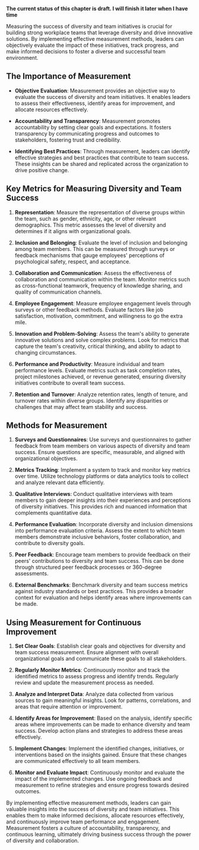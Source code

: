 **The current status of this chapter is draft. I will finish it later when I have time**

Measuring the success of diversity and team initiatives is crucial for building strong workplace teams that leverage diversity and drive innovative solutions. By implementing effective measurement methods, leaders can objectively evaluate the impact of these initiatives, track progress, and make informed decisions to foster a diverse and successful team environment.

The Importance of Measurement
-----------------------------

* **Objective Evaluation**: Measurement provides an objective way to evaluate the success of diversity and team initiatives. It enables leaders to assess their effectiveness, identify areas for improvement, and allocate resources effectively.

* **Accountability and Transparency**: Measurement promotes accountability by setting clear goals and expectations. It fosters transparency by communicating progress and outcomes to stakeholders, fostering trust and credibility.

* **Identifying Best Practices**: Through measurement, leaders can identify effective strategies and best practices that contribute to team success. These insights can be shared and replicated across the organization to drive positive change.

Key Metrics for Measuring Diversity and Team Success
----------------------------------------------------

1. **Representation**: Measure the representation of diverse groups within the team, such as gender, ethnicity, age, or other relevant demographics. This metric assesses the level of diversity and determines if it aligns with organizational goals.

2. **Inclusion and Belonging**: Evaluate the level of inclusion and belonging among team members. This can be measured through surveys or feedback mechanisms that gauge employees' perceptions of psychological safety, respect, and acceptance.

3. **Collaboration and Communication**: Assess the effectiveness of collaboration and communication within the team. Monitor metrics such as cross-functional teamwork, frequency of knowledge sharing, and quality of communication channels.

4. **Employee Engagement**: Measure employee engagement levels through surveys or other feedback methods. Evaluate factors like job satisfaction, motivation, commitment, and willingness to go the extra mile.

5. **Innovation and Problem-Solving**: Assess the team's ability to generate innovative solutions and solve complex problems. Look for metrics that capture the team's creativity, critical thinking, and ability to adapt to changing circumstances.

6. **Performance and Productivity**: Measure individual and team performance levels. Evaluate metrics such as task completion rates, project milestones achieved, or revenue generated, ensuring diversity initiatives contribute to overall team success.

7. **Retention and Turnover**: Analyze retention rates, length of tenure, and turnover rates within diverse groups. Identify any disparities or challenges that may affect team stability and success.

Methods for Measurement
-----------------------

1. **Surveys and Questionnaires**: Use surveys and questionnaires to gather feedback from team members on various aspects of diversity and team success. Ensure questions are specific, measurable, and aligned with organizational objectives.

2. **Metrics Tracking**: Implement a system to track and monitor key metrics over time. Utilize technology platforms or data analytics tools to collect and analyze relevant data efficiently.

3. **Qualitative Interviews**: Conduct qualitative interviews with team members to gain deeper insights into their experiences and perceptions of diversity initiatives. This provides rich and nuanced information that complements quantitative data.

4. **Performance Evaluation**: Incorporate diversity and inclusion dimensions into performance evaluation criteria. Assess the extent to which team members demonstrate inclusive behaviors, foster collaboration, and contribute to diversity goals.

5. **Peer Feedback**: Encourage team members to provide feedback on their peers' contributions to diversity and team success. This can be done through structured peer feedback processes or 360-degree assessments.

6. **External Benchmarks**: Benchmark diversity and team success metrics against industry standards or best practices. This provides a broader context for evaluation and helps identify areas where improvements can be made.

Using Measurement for Continuous Improvement
--------------------------------------------

1. **Set Clear Goals**: Establish clear goals and objectives for diversity and team success measurement. Ensure alignment with overall organizational goals and communicate these goals to all stakeholders.

2. **Regularly Monitor Metrics**: Continuously monitor and track the identified metrics to assess progress and identify trends. Regularly review and update the measurement process as needed.

3. **Analyze and Interpret Data**: Analyze data collected from various sources to gain meaningful insights. Look for patterns, correlations, and areas that require attention or improvement.

4. **Identify Areas for Improvement**: Based on the analysis, identify specific areas where improvements can be made to enhance diversity and team success. Develop action plans and strategies to address these areas effectively.

5. **Implement Changes**: Implement the identified changes, initiatives, or interventions based on the insights gained. Ensure that these changes are communicated effectively to all team members.

6. **Monitor and Evaluate Impact**: Continuously monitor and evaluate the impact of the implemented changes. Use ongoing feedback and measurement to refine strategies and ensure progress towards desired outcomes.

By implementing effective measurement methods, leaders can gain valuable insights into the success of diversity and team initiatives. This enables them to make informed decisions, allocate resources effectively, and continuously improve team performance and engagement. Measurement fosters a culture of accountability, transparency, and continuous learning, ultimately driving business success through the power of diversity and collaboration.

